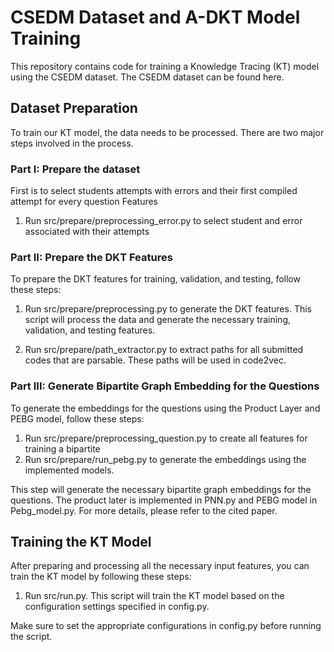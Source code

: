 # CSEDM Dataset and A-DKT Model Training

This repository contains code for training a Knowledge Tracing (KT) model using the CSEDM dataset. The CSEDM dataset can be found here.

## Dataset Preparation

To train our KT model, the data needs to be processed. There are two major steps involved in the process.

### Part I: Prepare the dataset 
First is to select students attempts with errors and their first compiled attempt for every question Features 

1. Run src/prepare/preprocessing_error.py to select student and error associated with their attempts 

### Part II: Prepare the DKT Features
To prepare the DKT features for training, validation, and testing, follow these steps:

1. Run src/prepare/preprocessing.py to generate the DKT features.
This script will process the data and generate the necessary training, validation, and testing features.

2. Run src/prepare/path_extractor.py to extract paths for all submitted codes that are parsable. These paths will be used in code2vec.

### Part III: Generate Bipartite Graph Embedding for the Questions
To generate the embeddings for the questions using the Product Layer and PEBG model, follow these steps:

1. Run src/prepare/preprocessing_question.py to create all features for training a bipartite
2. Run src/prepare/run_pebg.py to generate the embeddings using the implemented models.

This step will generate the necessary bipartite graph embeddings for the questions.
The product later is implemented in PNN.py and PEBG model in Pebg_model.py. For more details, please refer to the cited paper.

## Training the KT Model

After preparing and processing all the necessary input features, you can train the KT model by following these steps:

1. Run src/run.py.
This script will train the KT model based on the configuration settings specified in config.py.

Make sure to set the appropriate configurations in config.py before running the script.


